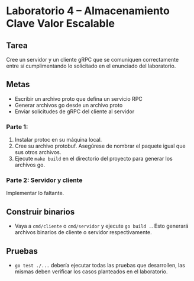 # Laboratorio 4 – Almacenamiento Clave Valor Escalable

## Tarea

Cree un servidor y un cliente gRPC que se comuniquen correctamente entre sí cumplimentando lo solicitado en el enunciado del laboratorio.

## Metas

- Escribir un archivo proto que defina un servicio RPC
- Generar archivos go desde un archivo proto
- Enviar solicitudes de gRPC del cliente al servidor

### Parte 1:
1. Instalar protoc en su máquina local.
2. Cree su archivo protobuf. Asegúrese de nombrar el paquete igual que sus otros archivos.
3. Ejecute <code>make build</code> en el directorio del proyecto para generar los archivos go.


### Parte 2: Servidor y cliente

Implementar lo faltante.

## Construir binarios

- Vaya a `cmd/cliente` o `cmd/servidor` y ejecute `go build .`. Esto generará archivos binarios de cliente o servidor respectivamente.

## Pruebas

- `go test ./...` debería ejecutar todas las pruebas que desarrollen, las mismas deben verificar los casos planteados en el laboratorio.

